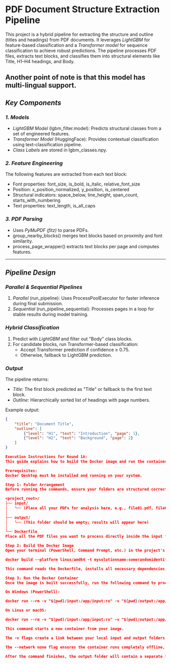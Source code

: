 # PDF Document Structure Extraction Pipeline

This project is a hybrid pipeline for extracting the structure and outline (titles and headings) from PDF documents. It leverages *LightGBM* for feature-based classification and a *Transformer model* for sequence classification to achieve robust predictions. The pipeline processes PDF files, extracts text blocks, and classifies them into structural elements like Title, H1–H4 headings, and Body.

Another point of note is that this model has multi-lingual support.
---

## *Key Components*

### *1. Models*
- *LightGBM Model* (lgbm_filter.model): Predicts structural classes from a set of engineered features.
- *Transformer Model* (HuggingFace): Provides contextual classification using text-classification pipeline.
- *Class Labels* are stored in lgbm_classes.npy.

### *2. Feature Engineering*
The following features are extracted from each text block:
- Font properties: font_size, is_bold, is_italic, relative_font_size
- Position: x_position_normalized, y_position, is_centered
- Structural indicators: space_below, line_height, span_count, starts_with_numbering
- Text properties: text_length, is_all_caps

### *3. PDF Parsing*
- Uses *PyMuPDF (fitz)* to parse PDFs.
- group_nearby_blocks() merges text blocks based on proximity and font similarity.
- process_page_wrapper() extracts text blocks per page and computes features.

---

## *Pipeline Design*

### *Parallel & Sequential Pipelines*
1. *Parallel* (run_pipeline): Uses ProcessPoolExecutor for faster inference during final submission.
2. *Sequential* (run_pipeline_sequential): Processes pages in a loop for stable results during model training.

### *Hybrid Classification*
1. Predict with *LightGBM* and filter out "Body" class blocks.
2. For candidate blocks, run Transformer-based classification:
   - Accept Transformer prediction if confidence ≥ 0.75.
   - Otherwise, fallback to LightGBM prediction.

### *Output*
The pipeline returns:
- *Title:* The first block predicted as "Title" or fallback to the first text block.
- *Outline:* Hierarchically sorted list of headings with page numbers.

Example output:
```json
{
    "title": "Document Title",
    "outline": [
        {"level": "H1", "text": "Introduction", "page": 1},
        {"level": "H2", "text": "Background", "page": 2}
    ]
}

Execution Instructions for Round 1A:
This guide explains how to build the Docker image and run the container to process a set of PDF files, generating a separate JSON outline for each one.

Prerequisites:
Docker Desktop must be installed and running on your system.

Step 1: Folder Arrangement
Before running the commands, ensure your folders are structured correctly. The input folder must be in the same directory as your Dockerfile.

<project_root>/
├── input/
│   └── (Place all your PDFs for analysis here, e.g., file01.pdf, file02.pdf)
│
├── output/
│   └── (This folder should be empty; results will appear here)
│
└── Dockerfile
Place all the PDF files you want to process directly inside the input folder.

Step 2: Build the Docker Image
Open your terminal (PowerShell, Command Prompt, etc.) in the project's root directory and run the following command to build the Docker image.

docker build --platform linux/amd64 -t mysolutionname:somerandomidentifier .

This command reads the Dockerfile, installs all necessary dependencies, and packages your application into a self-contained image named mysolutionname:somerandomidentifier.

Step 3: Run the Docker Container
Once the image is built successfully, run the following command to process the documents.

On Windows (PowerShell):

docker run --rm -v "${pwd}/input:/app/input:ro" -v "${pwd}/output:/app/output" --network none mysolutionname:somerandomidentifier

On Linux or macOS:

docker run --rm -v "$(pwd)/input:/app/input:ro" -v "$(pwd)/output:/app/output" --network none mysolutionname:somerandomidentifier

This command starts a new container from your image.

The -v flags create a link between your local input and output folders and the /app/input and /app/output folders inside the container.

The --network none flag ensures the container runs completely offline, as required.

After the command finishes, the output folder will contain a separate filename.json for each filename.pdf you provided in the input folder.
